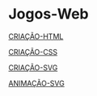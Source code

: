 # Jogos-Web
[CRIAÇÃO-HTML](https://psycho20.github.io/Jogos-Web/CRIAÇÃO-HTML/NOME.HTML)

[CRIAÇÃO-CSS](https://psycho20.github.io/Jogos-Web/CRIAÇÃO-CSS/NOME.HTML)

[CRIAÇÃO-SVG](https://psycho20.github.io/Jogos-Web/CRIAÇÃO-SVG/BANDEIRA.HTML)

[ANIMAÇÃO-SVG](https://psycho20.github.io/Jogos-Web/ANIMAÇÃO-SVG/ANIMATIONS.html)

